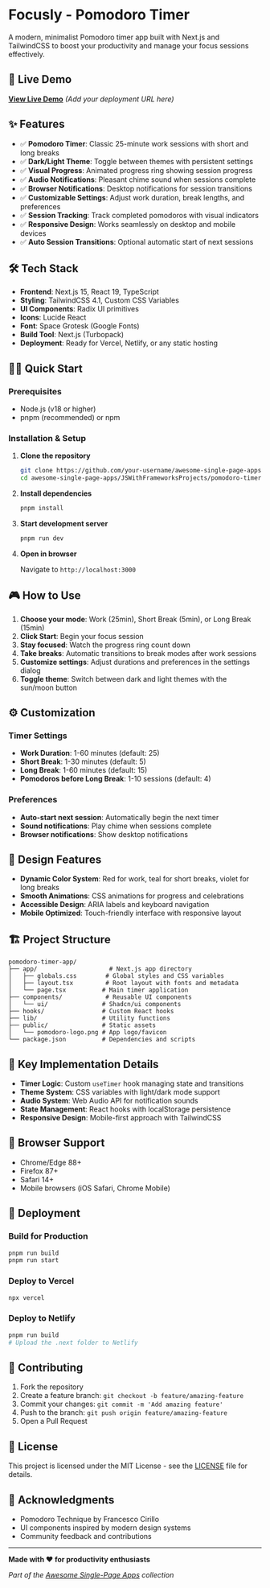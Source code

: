 # Focusly - Pomodoro Timer

A modern, minimalist Pomodoro timer app built with Next.js and TailwindCSS to boost your productivity and manage your focus sessions effectively.

## 🚀 Live Demo

**[View Live Demo](#)** *(Add your deployment URL here)*

## ✨ Features

- ✅ **Pomodoro Timer**: Classic 25-minute work sessions with short and long breaks
- ✅ **Dark/Light Theme**: Toggle between themes with persistent settings
- ✅ **Visual Progress**: Animated progress ring showing session progress
- ✅ **Audio Notifications**: Pleasant chime sound when sessions complete
- ✅ **Browser Notifications**: Desktop notifications for session transitions
- ✅ **Customizable Settings**: Adjust work duration, break lengths, and preferences
- ✅ **Session Tracking**: Track completed pomodoros with visual indicators
- ✅ **Responsive Design**: Works seamlessly on desktop and mobile devices
- ✅ **Auto Session Transitions**: Optional automatic start of next sessions

## 🛠️ Tech Stack

- **Frontend**: Next.js 15, React 19, TypeScript
- **Styling**: TailwindCSS 4.1, Custom CSS Variables
- **UI Components**: Radix UI primitives
- **Icons**: Lucide React
- **Font**: Space Grotesk (Google Fonts)
- **Build Tool**: Next.js (Turbopack)
- **Deployment**: Ready for Vercel, Netlify, or any static hosting

## 🏃‍♂️ Quick Start

### Prerequisites

- Node.js (v18 or higher)
- pnpm (recommended) or npm

### Installation & Setup

1. **Clone the repository**

   ```bash
   git clone https://github.com/your-username/awesome-single-page-apps.git
   cd awesome-single-page-apps/JSWithFrameworksProjects/pomodoro-timer-app
   ```

2. **Install dependencies**

   ```bash
   pnpm install
   ```

3. **Start development server**

   ```bash
   pnpm run dev
   ```

4. **Open in browser**

   Navigate to `http://localhost:3000`

## 🎮 How to Use

1. **Choose your mode**: Work (25min), Short Break (5min), or Long Break (15min)
2. **Click Start**: Begin your focus session
3. **Stay focused**: Watch the progress ring count down
4. **Take breaks**: Automatic transitions to break modes after work sessions
5. **Customize settings**: Adjust durations and preferences in the settings dialog
6. **Toggle theme**: Switch between dark and light themes with the sun/moon button

## ⚙️ Customization

### Timer Settings
- **Work Duration**: 1-60 minutes (default: 25)
- **Short Break**: 1-30 minutes (default: 5)
- **Long Break**: 1-60 minutes (default: 15)
- **Pomodoros before Long Break**: 1-10 sessions (default: 4)

### Preferences
- **Auto-start next session**: Automatically begin the next timer
- **Sound notifications**: Play chime when sessions complete
- **Browser notifications**: Show desktop notifications

## 🎨 Design Features

- **Dynamic Color System**: Red for work, teal for short breaks, violet for long breaks
- **Smooth Animations**: CSS animations for progress and celebrations
- **Accessible Design**: ARIA labels and keyboard navigation
- **Mobile Optimized**: Touch-friendly interface with responsive layout

## 🏗️ Project Structure

```
pomodoro-timer-app/
├── app/                    # Next.js app directory
│   ├── globals.css        # Global styles and CSS variables
│   ├── layout.tsx         # Root layout with fonts and metadata
│   └── page.tsx          # Main timer application
├── components/            # Reusable UI components
│   └── ui/               # Shadcn/ui components
├── hooks/                # Custom React hooks
├── lib/                  # Utility functions
├── public/               # Static assets
│   └── pomodoro-logo.png # App logo/favicon
└── package.json          # Dependencies and scripts
```

## 🌟 Key Implementation Details

- **Timer Logic**: Custom `useTimer` hook managing state and transitions
- **Theme System**: CSS variables with light/dark mode support
- **Audio System**: Web Audio API for notification sounds
- **State Management**: React hooks with localStorage persistence
- **Responsive Design**: Mobile-first approach with TailwindCSS

## 📱 Browser Support

- Chrome/Edge 88+
- Firefox 87+
- Safari 14+
- Mobile browsers (iOS Safari, Chrome Mobile)

## 🚀 Deployment

### Build for Production

```bash
pnpm run build
pnpm run start
```

### Deploy to Vercel

```bash
npx vercel
```

### Deploy to Netlify

```bash
pnpm run build
# Upload the .next folder to Netlify
```

## 🤝 Contributing

1. Fork the repository
2. Create a feature branch: `git checkout -b feature/amazing-feature`
3. Commit your changes: `git commit -m 'Add amazing feature'`
4. Push to the branch: `git push origin feature/amazing-feature`
5. Open a Pull Request

## 📝 License

This project is licensed under the MIT License - see the [LICENSE](../../LICENSE) file for details.

## 🙏 Acknowledgments

- Pomodoro Technique by Francesco Cirillo
- UI components inspired by modern design systems
- Community feedback and contributions

---

**Made with ❤️ for productivity enthusiasts**

*Part of the [Awesome Single-Page Apps](../../) collection*